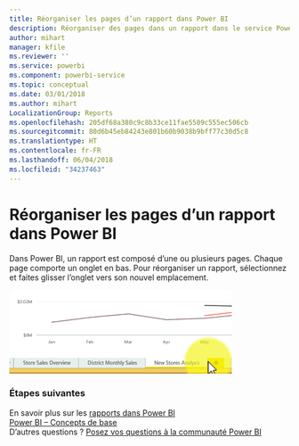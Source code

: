 ```yaml
---
title: Réorganiser les pages d’un rapport dans Power BI
description: Réorganiser des pages dans un rapport dans le service Power BI et Power BI Desktop
author: mihart
manager: kfile
ms.reviewer: ''
ms.service: powerbi
ms.component: powerbi-service
ms.topic: conceptual
ms.date: 03/01/2018
ms.author: mihart
LocalizationGroup: Reports
ms.openlocfilehash: 205df68a380c9c8b33ce11fae5509c555ec506cb
ms.sourcegitcommit: 80d6b45eb84243e801b60b9038b9bff77c30d5c8
ms.translationtype: HT
ms.contentlocale: fr-FR
ms.lasthandoff: 06/04/2018
ms.locfileid: "34237463"
---
```

# <a name="reorder-pages-in-a-report-in-power-bi"></a>Réorganiser les pages d’un rapport dans Power BI
Dans Power BI, un rapport est composé d’une ou plusieurs pages.  Chaque page comporte un onglet en bas.  Pour réorganiser un rapport, sélectionnez et faites glisser l’onglet vers son nouvel emplacement.

![vidéo](media/service-report-reorder-pages/reorder.gif)

### <a name="next-steps"></a>Étapes suivantes
En savoir plus sur les [rapports dans Power BI](service-reports.md)  
[Power BI – Concepts de base](service-basic-concepts.md)  
D’autres questions ? [Posez vos questions à la communauté Power BI](http://community.powerbi.com/)

